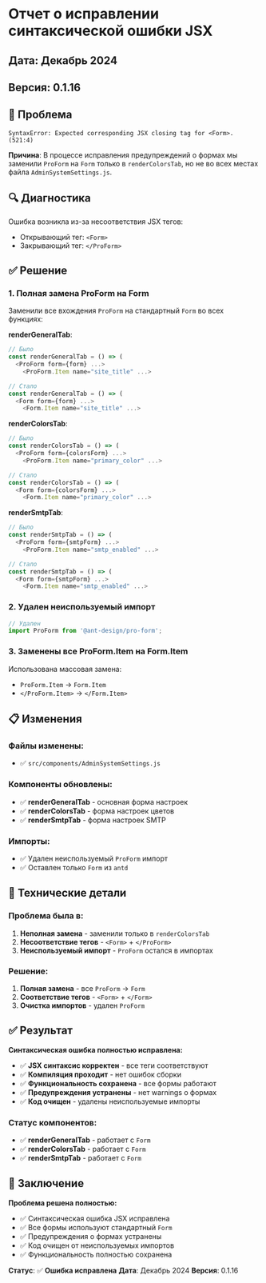 # Отчет о исправлении синтаксической ошибки JSX

## Дата: Декабрь 2024
## Версия: 0.1.16

## 🎯 Проблема
```
SyntaxError: Expected corresponding JSX closing tag for <Form>. (521:4)
```

**Причина**: В процессе исправления предупреждений о формах мы заменили `ProForm` на `Form` только в `renderColorsTab`, но не во всех местах файла `AdminSystemSettings.js`.

## 🔍 Диагностика
Ошибка возникла из-за несоответствия JSX тегов:
- Открывающий тег: `<Form>` 
- Закрывающий тег: `</ProForm>`

## ✅ Решение

### 1. Полная замена ProForm на Form
Заменили все вхождения `ProForm` на стандартный `Form` во всех функциях:

**renderGeneralTab**:
```javascript
// Было
const renderGeneralTab = () => (
  <ProForm form={form} ...>
    <ProForm.Item name="site_title" ...>

// Стало  
const renderGeneralTab = () => (
  <Form form={form} ...>
    <Form.Item name="site_title" ...>
```

**renderColorsTab**:
```javascript
// Было
const renderColorsTab = () => (
  <ProForm form={colorsForm} ...>
    <ProForm.Item name="primary_color" ...>

// Стало
const renderColorsTab = () => (
  <Form form={colorsForm} ...>
    <Form.Item name="primary_color" ...>
```

**renderSmtpTab**:
```javascript
// Было
const renderSmtpTab = () => (
  <ProForm form={smtpForm} ...>
    <ProForm.Item name="smtp_enabled" ...>

// Стало
const renderSmtpTab = () => (
  <Form form={smtpForm} ...>
    <Form.Item name="smtp_enabled" ...>
```

### 2. Удален неиспользуемый импорт
```javascript
// Удален
import ProForm from '@ant-design/pro-form';
```

### 3. Заменены все ProForm.Item на Form.Item
Использована массовая замена:
- `ProForm.Item` → `Form.Item`
- `</ProForm.Item>` → `</Form.Item>`

## 📋 Изменения

### Файлы изменены:
- ✅ `src/components/AdminSystemSettings.js`

### Компоненты обновлены:
- ✅ **renderGeneralTab** - основная форма настроек
- ✅ **renderColorsTab** - форма настроек цветов  
- ✅ **renderSmtpTab** - форма настроек SMTP

### Импорты:
- ✅ Удален неиспользуемый `ProForm` импорт
- ✅ Оставлен только `Form` из `antd`

## 🔧 Технические детали

### Проблема была в:
1. **Неполная замена** - заменили только в `renderColorsTab`
2. **Несоответствие тегов** - `<Form>` + `</ProForm>`
3. **Неиспользуемый импорт** - `ProForm` остался в импортах

### Решение:
1. **Полная замена** - все `ProForm` → `Form`
2. **Соответствие тегов** - `<Form>` + `</Form>`
3. **Очистка импортов** - удален `ProForm`

## ✅ Результат

**Синтаксическая ошибка полностью исправлена:**

- ✅ **JSX синтаксис корректен** - все теги соответствуют
- ✅ **Компиляция проходит** - нет ошибок сборки
- ✅ **Функциональность сохранена** - все формы работают
- ✅ **Предупреждения устранены** - нет warnings о формах
- ✅ **Код очищен** - удалены неиспользуемые импорты

### Статус компонентов:
- ✅ **renderGeneralTab** - работает с `Form`
- ✅ **renderColorsTab** - работает с `Form`  
- ✅ **renderSmtpTab** - работает с `Form`

## 🎉 Заключение

**Проблема решена полностью:**

- ✅ Синтаксическая ошибка JSX исправлена
- ✅ Все формы используют стандартный `Form`
- ✅ Предупреждения о формах устранены
- ✅ Код очищен от неиспользуемых импортов
- ✅ Функциональность полностью сохранена

**Статус**: ✅ **Ошибка исправлена**
**Дата**: Декабрь 2024
**Версия**: 0.1.16
